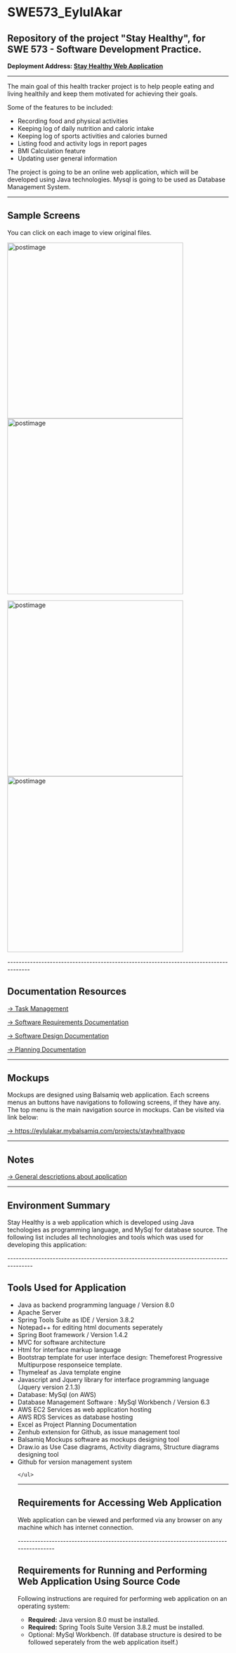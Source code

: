 # SWE573_EylulAkar
## Repository of the project "Stay Healthy", for SWE 573 - Software Development Practice.

<p>
<b>Deployment Address: <a href="http://sample-env.dxypipqqti.us-west-2.elasticbeanstalk.com/login" target="_blank">Stay Healthy Web Application</a></b> 
</p>

--------------------------------------------------------------------------------------
The main goal of this health tracker project is to help people eating and living healthily and keep them motivated for achieving their goals.

Some of the features to be included: 
- Recording food and physical activities
- Keeping log of daily nutrition and caloric intake
- Keeping log of sports activities and calories burned 
- Listing food and activity logs in report pages
- BMI Calculation feature
- Updating user general information

The project is going to be an online web application, which will be developed using Java technologies.
Mysql is going to be used as Database Management System.

--------------------------------------------------------------------------------------
<h2>Sample Screens </h2>
<p>You can click on each image to view original files.</p>
<p>
<a href='https://s28.postimg.org/xh6bs2fi5/ss2.jpg' target='_blank'><img  src='https://s28.postimg.org/xh6bs2fi5/ss2.jpg' width='400px' border='0' alt='postimage'/></a>
<a href='https://s24.postimg.org/j9iqzx285/ss1.jpg' target='_blank'><img  src='https://s24.postimg.org/j9iqzx285/ss1.jpg' width='400px' border='0' alt='postimage'/></a>

<a href='https://s29.postimg.org/h2dbi5fyf/ss3.jpg' target='_blank'><img  src='https://s29.postimg.org/h2dbi5fyf/ss3.jpg' width='400px' border='0' alt='postimage'/></a>
<a href='https://s30.postimg.org/7g4rqt2nl/ss4.jpg' target='_blank'><img  src='https://s30.postimg.org/7g4rqt2nl/ss4.jpg' width='400px' border='0' alt='postimage'/></a>
</p>
--------------------------------------------------------------------------------------

<h2>Documentation Resources</h2> 
<p>
<a href="https://github.com/eylulakar/SWE573_EylulAkar/edit/master/README.md#boards" target="_blank">-> Task Management</a> 
</p>
<p>
<a style="text-decoration:underline;" href="https://drive.google.com/open?id=0B-WQaZ9lz7YBcmVZakhzdWlnNHM" target="_blank">-> Software Requirements Documentation</a></p>

<p>
<a href="https://drive.google.com/open?id=13EeYFLwWLQE-kbuO-JB30CBbLsa61AtkB0lGoNBcJlA" target="_blank">-> Software Design Documentation</a> 
</p>
<p>
<a href="https://drive.google.com/open?id=1mYQrsppz4Grz3CHKYHtrlgXigCzwJtyHG5nqi6u5zQY" target="_blank">-> Planning Documentation</a> 
</p>



--------------------------------------------------------------------------------------
<h2>Mockups</h2> 
<p>Mockups are designed using Balsamiq web application. Each screens menus an buttons have navigations to following screens, if they have any. The top menu is the main navigation source in mockups. Can be visited via link below:</p>
<p>
<a href="https://eylulakar.mybalsamiq.com/projects/stayhealthyapp/prototype/mainpage?key=b80036d39bab7a7119ff1e439121d12a9adbe4e2" target="_blank"> -> https://eylulakar.mybalsamiq.com/projects/stayhealthyapp</a>
</p>

--------------------------------------------------------------------------------------

<h2>Notes</h2> 
<p>
<a href="https://github.com/eylulakar/SWE573_EylulAkar/wiki/Notes" target="_blank"> 
 -> General descriptions about application</a> 
</p>


---------------------------------------------------------------------------------------
<h2>Environment Summary</h2> 
<p>
Stay Healthy is a web application which is developed using Java techologies as programming language, and MySql for database source. The following list includes all technologies and tools which was used for developing this application:
</p>
---------------------------------------------------------------------------------------
<h2>Tools Used for Application</h2> 

<ul>
<li> Java as backend programming language / Version 8.0</li>
<li> Apache Server</li>
<li> Spring Tools Suite as IDE / Version 3.8.2 </li>
<li> Notepad++ for editing html documents seperately</li>
<li> Spring Boot framework / Version 1.4.2</li>
<li> MVC for software architecture</li>
<li> Html for interface markup language
<li> Bootstrap template for user interface design: Themeforest Progressive Multipurpose responseice template. </li>
<li> Thymeleaf as Java template engine</li>
<li> Javascript and Jquery library for interface programming language (Jquery version 2.1.3)</li>
<li> Database: MySql (on AWS)</li>
<li> Database Management Software : MySql Workbench / Version 6.3</li>
<li> AWS EC2 Services as web application hosting</li>
<li> AWS RDS Services as database hosting</li>
<li> Excel as Project Planning Documentation</li>
<li> Zenhub extension for Github, as issue management tool</li>
<li> Balsamiq Mockups software as mockups designing tool</li>
<li> Draw.io as Use Case diagrams, Activity diagrams, Structure diagrams designing tool</li>
<li> Github for version management system</li>

	</ul>



---------------------------------------------------------------------------------------
<h2>Requirements for Accessing Web Application</h2> 
<p>Web application can be viewed and performed via any browser on any machine which has internet connection. 
</p>
---------------------------------------------------------------------------------------
<h2>Requirements for Running and Performing Web Application Using Source Code</h2>
<p>
Following instructions are required for performing web application on an operating system:</p>
<ul>
<li><b>	Required:</b> Java version 8.0 must be installed. </li>
<li><b>	Required:</b> Spring Tools Suite Version 3.8.2 must be installed. </li>
<li>Optional: MySql Workbench. (If database structure is desired to be followed seperately from the web application itself.)	 </li>

<ul>
